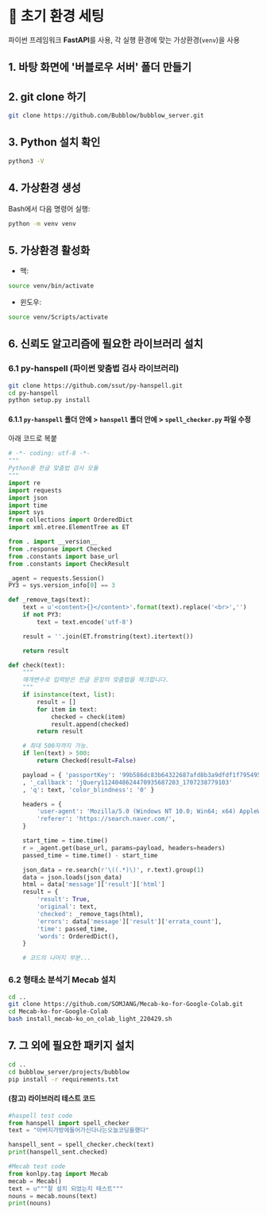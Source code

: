 # 🚀 초기 환경 세팅

파이썬 프레임워크 **FastAPI**를 사용, 각 실행 환경에 맞는 가상환경(`venv`)을 사용

## 1. 바탕 화면에 '버블로우 서버' 폴더 만들기

## 2. git clone 하기
```bash
git clone https://github.com/Bubblow/bubblow_server.git
```

## 3. Python 설치 확인
```bash
python3 -V
```

## 4. 가상환경 생성
Bash에서 다음 명령어 실행:
```bash
python -m venv venv
```

## 5. 가상환경 활성화
- 맥:
```bash
source venv/bin/activate
```
- 윈도우:
```bash
source venv/Scripts/activate
```

## 6. 신뢰도 알고리즘에 필요한 라이브러리 설치
### 6.1 py-hanspell (파이썬 맞춤법 검사 라이브러리)
```bash
git clone https://github.com/ssut/py-hanspell.git
cd py-hanspell
python setup.py install
```

#### 6.1.1 `py-hanspell` 폴더 안에 > `hanspell` 폴더 안에 > `spell_checker.py` 파일 수정
아래 코드로 복붙
```python
# -*- coding: utf-8 -*-
"""
Python용 한글 맞춤법 검사 모듈
"""
import re
import requests
import json
import time
import sys
from collections import OrderedDict
import xml.etree.ElementTree as ET

from . import __version__
from .response import Checked
from .constants import base_url
from .constants import CheckResult

_agent = requests.Session()
PY3 = sys.version_info[0] == 3

def _remove_tags(text):
    text = u'<content>{}</content>'.format(text).replace('<br>','')
    if not PY3:
        text = text.encode('utf-8')

    result = ''.join(ET.fromstring(text).itertext())

    return result

def check(text):
    """
    매개변수로 입력받은 한글 문장의 맞춤법을 체크합니다.
    """
    if isinstance(text, list):
        result = []
        for item in text:
            checked = check(item)
            result.append(checked)
        return result

    # 최대 500자까지 가능.
    if len(text) > 500:
        return Checked(result=False)

    payload = { 'passportKey': '99b586dc83b64322687afd8b3a9dfdf1f7954954'
    , '_callback': 'jQuery1124048624470935687203_1707238779103'
    , 'q': text, 'color_blindness': '0' }

    headers = {
        'user-agent': 'Mozilla/5.0 (Windows NT 10.0; Win64; x64) AppleWebKit/537.36 (KHTML, like Gecko) Chrome/57.0.2987.133 Safari/537.36',
        'referer': 'https://search.naver.com/',
    }

    start_time = time.time()
    r = _agent.get(base_url, params=payload, headers=headers)
    passed_time = time.time() - start_time

    json_data = re.search(r'\((.*)\)', r.text).group(1)
    data = json.loads(json_data)
    html = data['message']['result']['html']
    result = {
        'result': True,
        'original': text,
        'checked': _remove_tags(html),
        'errors': data['message']['result']['errata_count'],
        'time': passed_time,
        'words': OrderedDict(),
    }

    # 코드의 나머지 부분...
```

### 6.2 형태소 분석기 Mecab 설치
```bash
cd .. 
git clone https://github.com/SOMJANG/Mecab-ko-for-Google-Colab.git
cd Mecab-ko-for-Google-Colab
bash install_mecab-ko_on_colab_light_220429.sh
```

## 7. 그 외에 필요한 패키지 설치
```bash
cd ..
cd bubblow_server/projects/bubblow
pip install -r requirements.txt
```

#### (참고) 라이브러리 테스트 코드
```python
#haspell test code
from hanspell import spell_checker
text = "아버지가방에들어가신다나는오늘코딩을했다"

hanspell_sent = spell_checker.check(text)
print(hanspell_sent.checked)

#Mecab test code
from konlpy.tag import Mecab
mecab = Mecab()
text = u"""잘 설치 되었는지 테스트"""
nouns = mecab.nouns(text)
print(nouns)
```

